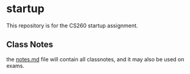 # startup
This repository is for the CS260 startup assignment.

## Class Notes
the [notes.md](https://github.com/kristian-green-byu/startup/blob/main/notes.md) file will contain all classnotes, and it may also be used on exams.
